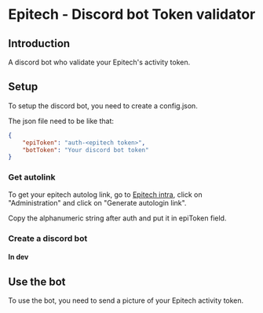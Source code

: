# Epitech - Discord bot Token validator

## Introduction

A discord bot who validate your Epitech's activity token.

## Setup

To setup the discord bot, you need to create a config.json.

The json file need to be like that: 
```json
{
    "epiToken": "auth-<epitech token>",
    "botToken": "Your discord bot token"
}
```

### Get autolink
To get your epitech autolog link, go to [Epitech intra](https://intra.epitech.eu), click on "Administration" and click on "Generate autologin link".

Copy the alphanumeric string after auth and put it in epiToken field.

### Create a discord bot

#### In dev

## Use the bot

To use the bot, you need to send a picture of your Epitech activity token.
